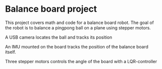 # Balance board project

This project covers math and code for a balance board robot. The goal of the robot is to balance a pingpong ball on a plane using stepper motors.

A USB camera locates the ball and tracks its position

An IMU mounted on the board tracks the position of the balance board itself.

Three stepper motors controls the angle of the board with a LQR-controller

